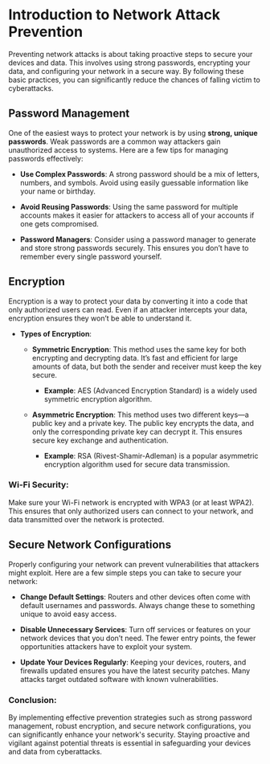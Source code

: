 # **Introduction to Network Attack Prevention**

Preventing network attacks is about taking proactive steps to secure your devices and data. This involves using strong passwords, encrypting your data, and configuring your network in a secure way. By following these basic practices, you can significantly reduce the chances of falling victim to cyberattacks.

## **Password Management**

One of the easiest ways to protect your network is by using **strong, unique passwords**. Weak passwords are a common way attackers gain unauthorized access to systems. Here are a few tips for managing passwords effectively:

-   **Use Complex Passwords**: A strong password should be a mix of letters, numbers, and symbols. Avoid using easily guessable information like your name or birthday.
    
-   **Avoid Reusing Passwords**: Using the same password for multiple accounts makes it easier for attackers to access all of your accounts if one gets compromised.
    
-   **Password Managers**: Consider using a password manager to generate and store strong passwords securely. This ensures you don’t have to remember every single password yourself.
    

## **Encryption**

Encryption is a way to protect your data by converting it into a code that only authorized users can read. Even if an attacker intercepts your data, encryption ensures they won’t be able to understand it.

- **Types of Encryption**:
    
    -   **Symmetric Encryption**: This method uses the same key for both encrypting and decrypting data. It’s fast and efficient for large amounts of data, but both the sender and receiver must keep the key secure.
        
        -   **Example**: AES (Advanced Encryption Standard) is a widely used symmetric encryption algorithm.
            
    -   **Asymmetric Encryption**: This method uses two different keys—a public key and a private key. The public key encrypts the data, and only the corresponding private key can decrypt it. This ensures secure key exchange and authentication.
        
        -   **Example**: RSA (Rivest-Shamir-Adleman) is a popular asymmetric encryption algorithm used for secure data transmission.
            
###  **Wi-Fi Security**: 
Make sure your Wi-Fi network is encrypted with WPA3 (or at least WPA2). This ensures that only authorized users can connect to your network, and data transmitted over the network is protected.
    

## **Secure Network Configurations**

Properly configuring your network can prevent vulnerabilities that attackers might exploit. Here are a few simple steps you can take to secure your network:

-   **Change Default Settings**: Routers and other devices often come with default usernames and passwords. Always change these to something unique to avoid easy access.
    
-   **Disable Unnecessary Services**: Turn off services or features on your network devices that you don’t need. The fewer entry points, the fewer opportunities attackers have to exploit your system.
    
-   **Update Your Devices Regularly**: Keeping your devices, routers, and firewalls updated ensures you have the latest security patches. Many attacks target outdated software with known vulnerabilities.
    

### **Conclusion:**

By implementing effective prevention strategies such as strong password management, robust encryption, and secure network configurations, you can significantly enhance your network's security. Staying proactive and vigilant against potential threats is essential in safeguarding your devices and data from cyberattacks.
<!--stackedit_data:
eyJoaXN0b3J5IjpbMjE0ODQwNjQzLDEzMjcxMjgyOThdfQ==
-->